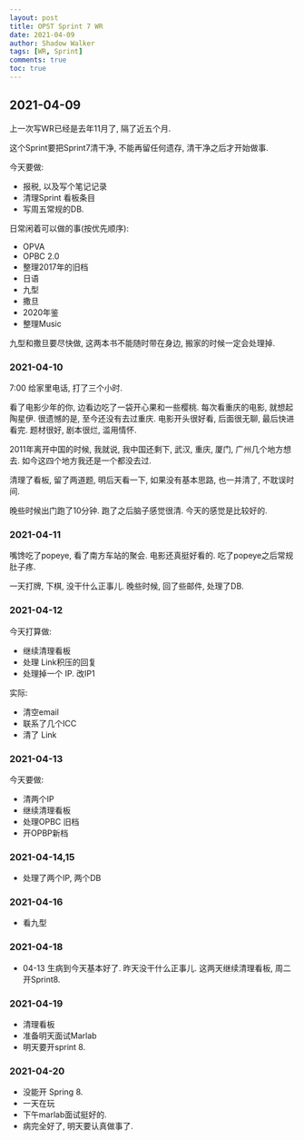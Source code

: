 ```yaml
---
layout: post
title: OPST Sprint 7 WR
date: 2021-04-09
author: Shadow Walker
tags: [WR, Sprint]
comments: true
toc: true
---
```



## 2021-04-09

上一次写WR已经是去年11月了, 隔了近五个月. 

这个Sprint要把Sprint7清干净, 不能再留任何遗存, 清干净之后才开始做事. 

今天要做: 

- 报税, 以及写个笔记记录
- 清理Sprint 看板条目
- 写周五常规的DB. 


日常闲着可以做的事(按优先顺序): 

- OPVA
- OPBC 2.0
- 整理2017年的旧档
- 日语
- 九型
- 撒旦
- 2020年鉴
- 整理Music


九型和撒旦要尽快做, 这两本书不能随时带在身边, 搬家的时候一定会处理掉. 

### 2021-04-10

7:00 给家里电话, 打了三个小时.  

看了电影少年的你, 边看边吃了一袋开心果和一些樱桃.  每次看重庆的电影, 就想起陶星伊. 很遗憾的是, 至今还没有去过重庆.  电影开头很好看, 后面很无聊, 最后快进看完. 题材很好, 剧本很烂, 滥用情怀. 

2011年离开中国的时候, 我就说, 我中国还剩下, 武汉, 重庆, 厦门, 广州几个地方想去. 如今这四个地方我还是一个都没去过. 

清理了看板, 留了两道题, 明后天看一下, 如果没有基本思路, 也一并清了, 不耽误时间. 

晚些时候出门跑了10分钟. 跑了之后脑子感觉很清. 今天的感觉是比较好的. 


### 2021-04-11

嘴馋吃了popeye, 看了南方车站的聚会. 电影还真挺好看的.  吃了popeye之后常规肚子疼. 

一天打牌, 下棋, 没干什么正事儿. 晚些时候, 回了些邮件, 处理了DB. 

### 2021-04-12

今天打算做: 

- 继续清理看板
- 处理 Link积压的回复
- 处理掉一个 IP.  改IP1

实际: 

- 清空email
- 联系了几个ICC
- 清了 Link

### 2021-04-13
 
 今天要做: 
 
- 清两个IP
- 继续清理看板
- 处理OPBC 旧档
- 开OPBP新档

### 2021-04-14,15

- 处理了两个IP, 两个DB

### 2021-04-16

- 看九型

### 2021-04-18

- 04-13 生病到今天基本好了. 昨天没干什么正事儿. 这两天继续清理看板, 周二开Sprint8. 

### 2021-04-19

- 清理看板
- 准备明天面试Marlab
- 明天要开sprint 8. 


### 2021-04-20

- 没能开 Spring 8. 
- 一天在玩
- 下午marlab面试挺好的. 
- 病完全好了, 明天要认真做事了. 